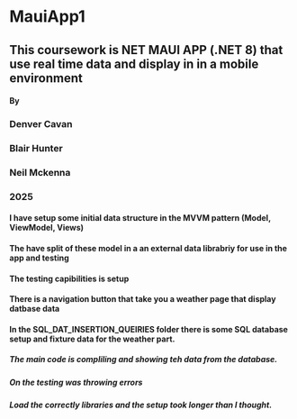 # MauiApp1
## This coursework is NET MAUI APP (.NET 8) that use real time data and display in in  a mobile environment
#### By

### Denver Cavan
### Blair Hunter
### Neil Mckenna

### 2025

#### I have setup some initial data structure in the MVVM pattern (Model, ViewModel, Views)
#### The have split of these model in a an external data librabriy for use in the app and testing
#### The testing capibilities is setup 


#### There is a navigation button that take you a weather page that display datbase data

#### In the SQL_DAT_INSERTION_QUEIRIES folder there is some SQL database setup and fixture data for the weather part.


##### The main code is compliling and showing teh data from the database.
##### On the testing was throwing errors

##### Load the correctly libraries and the setup took longer than I thought. 